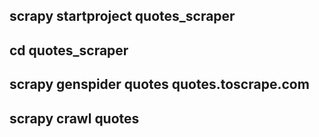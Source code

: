 ## scrapy startproject quotes_scraper

## cd quotes_scraper

## scrapy genspider quotes quotes.toscrape.com

## scrapy crawl quotes

